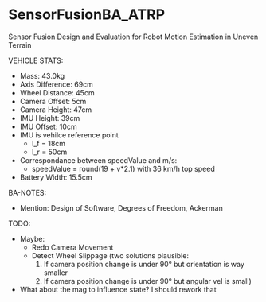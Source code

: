 # SensorFusionBA_ATRP
Sensor Fusion Design and Evaluation for Robot Motion Estimation in Uneven Terrain

VEHICLE STATS:
- Mass: 43.0kg
- Axis Difference: 69cm
- Wheel Distance: 45cm
- Camera Offset: 5cm
- Camera Height: 47cm
- IMU Height: 39cm
- IMU Offset: 10cm
- IMU is vehilce reference point 
    - l_f = 18cm
    - l_r = 50cm
- Correspondance between speedValue and m/s:
    - speedValue = round(19 + v*2.1) with 36 km/h top speed
- Battery Width: 15.5cm

BA-NOTES:
- Mention: Design of Software, Degrees of Freedom, Ackerman

TODO:
- Maybe:
    - Redo Camera Movement
    - Detect Wheel Slippage (two solutions plausible:
        1. If camera position change is under 90° but orientation is way smaller
        2. If camera position change is under 90° but angular vel is small)
- What about the mag to influence state? I should rework that
